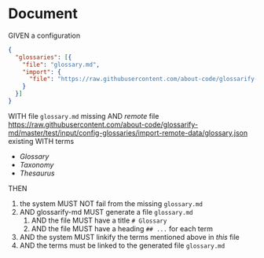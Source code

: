 # Document

GIVEN a configuration

~~~json
{
  "glossaries": [{
    "file": "glossary.md",
    "import": {
      "file": "https://raw.githubusercontent.com/about-code/glossarify-md/master/test/input/config-glossaries/import-remote-data/glossary.json"
    }
  }]
}
~~~

WITH file `glossary.md` missing
AND *remote* file https://raw.githubusercontent.com/about-code/glossarify-md/master/test/input/config-glossaries/import-remote-data/glossary.json existing WITH terms
- *Glossary*
- *Taxonomy*
- *Thesaurus*

THEN

1. the system MUST NOT fail from the missing `glossary.md`
1. AND glossarify-md MUST generate a file `glossary.md`
   1. AND the file MUST have a title `# Glossary`
   1. AND the file MUST have a heading `## ...` for each term
1. AND the system MUST linkify the terms mentioned above in *this* file
1. AND the terms must be linked to the generated file `glossary.md`
